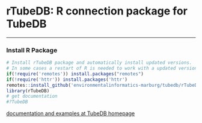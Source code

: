 # rTubeDB: R connection package for TubeDB

---------------------------------------

### Install R Package
```R
# Install rTubeDB package and automatically install updated versions.
# In some cases a restart of R is needed to work with a updated version of rTubeDB package (in RStudio - Session - Terminate R).
if(!require('remotes')) install.packages("remotes")
if(!require('httr')) install.packages('httr')
remotes::install_github('environmentalinformatics-marburg/tubedb/rTubeDB')
library(rTubeDB)
# get documentation
#?TubeDB
```

[documentation and examples at TubeDB homepage](https://environmentalinformatics-marburg.github.io/tubedb/usage/rpackage)